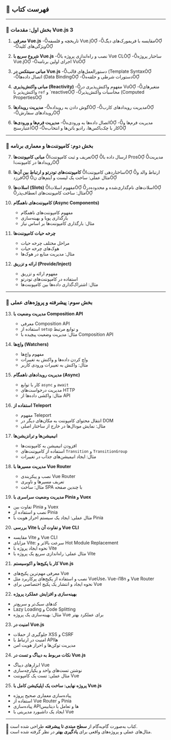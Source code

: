 

## **📖 فهرست کتاب**  
---

### **🔵 بخش اول: مقدمات Vue.js 3**

1. **معرفی Vue.js**
   -تاریخچه و فلسفه Vue.j
   -مقایسه با فریمورک‌های دیگ
   -ویژگی‌های کلید

2. **شروع سریع با Vue.js**
   -نصب و راه‌اندازی پروژه با Vue CL
   -ساختار پروژه Vue.j
   -اجرای اولین برنامه Vu

3. **مبانی سینتکس در Vue.js**
   -دستورالعمل‌های قالب (Template Syntax
   -اتصال داده‌ها (Data Binding
   -دستورات شرطی و حلقه‌ه

4. **مبانی واکنش‌پذیری (Reactivity)**
   -مفهوم واکنش‌پذیری در Vu
   -متغیرهای واکنش‌پذیر با `ref` و `reactive
   -محاسبات واکنش‌پذیر (Computed Properties

5. **مدیریت رویدادها**
   -گوش دادن به رویداده
   -مدیریت رویدادهای کارب
   -رویدادهای سفارش

6. **مدیریت فرم‌ها و ورودی‌ها**
   -اتصال داده‌ها به ورودی‌ه
   -مدیریت فرم‌ها و اعتبارسنج
   -کار با چک‌باکس‌ها، رادیو باتن‌ها و انتخاب‌ه

---

### **🔵 بخش دوم: کامپوننت‌ها و معماری برنامه**

7. **مبانی کامپوننت‌ها**
    تعریف و ثبت کامپوننت‌ا
    ارسال داده با Pros
    مدیریت رویدادها در کامپوننت‌ا

8. **کامپوننت‌های تودرتو و ارتباط بین آن‌ها**
    ساختاردهی کامپوننت‌ا
    ارتباط والد و فرزد
    مثال عملی: ساخت یک لیست و آیتم‌های ن

9. **اسلات‌ها (Slots)**
    مفهوم اسلات‌ا
    اسلات‌های نام‌گذاری‌شده و محدوده‌در
    مثال: ساخت کامپوننت‌های انعطاف‌پذر

10. **کامپوننت‌های ناهمگام (Async Components)**
    - مفهوم کامپوننت‌های ناهمگام
    - بارگذاری پویا و بهینه‌سازی
    - مثال: بارگذاری کامپوننت‌ها بر اساس نیاز

11. **چرخه حیات کامپوننت‌ها**
    - مراحل مختلف چرخه حیات
    - هوک‌های چرخه حیات
    - مثال: مدیریت منابع در هوک‌ها

12. **ارائه و تزریق (Provide/Inject)**
    - مفهوم ارائه و تزریق
    - استفاده در کامپوننت‌های تودرتو
    - مثال: اشتراک‌گذاری داده‌ها بین کامپوننت‌ها

---

### **🔵 بخش سوم: پیشرفته و پروژه‌های عملی**

13. **مدیریت وضعیت با Composition API**
    - معرفی Composition API
    - استفاده از `setup` و توابع مرتبط
    - مثال: مدیریت وضعیت پیچیده با Composition API

14. **واچ‌ها (Watchers)**
    - مفهوم واچ‌ها
    - واچ کردن داده‌ها و واکنش به تغییرات
    - مثال: واکنش به تغییرات ورودی کاربر

15. **مدیریت رویدادهای ناهمگام (Async)**
    - کار با توابع `async` و `await`
    - مدیریت درخواست‌های HTTP
    - مثال: واکشی داده‌ها از API

16. **استفاده از Teleport**
    - مفهوم Teleport
    - انتقال محتوای کامپوننت به مکان‌های دیگر در DOM
    - مثال: نمایش مودال‌ها در خارج از ساختار اصلی

17. **انیمیشن‌ها و ترانزیشن‌ها**
    - افزودن انیمیشن به کامپوننت‌ها
    - استفاده از کامپوننت‌های `Transition` و `TransitionGroup`
    - مثال: ایجاد انیمیشن‌های جذاب در تغییرات

18. **مدیریت مسیرها با Vue Router**
    - نصب و پیکربندی Vue Router
    - تعریف مسیرها و ناوبری
    - مثال: ساخت SPA با چندین صفحه

19. **مدیریت وضعیت سراسری با Pinia و Vuex**  
   - تفاوت بین Pinia و Vuex  
   - نصب و استفاده از Pinia  
   - مثال عملی: ایجاد یک سیستم احراز هویت با Pinia  

20. **بررسی Vite و تفاوت آن با Vue CLI**  
   - مقایسه Vite و Vue CLI  
   - مزایای Vite: سرعت بالاتر و Hot Module Replacement  
   - نحوه ایجاد پروژه با Vite  
   - مثال عملی: راه‌اندازی سریع یک پروژه با Vite  

21. **کار با پکیج‌ها و اکوسیستم Vue.js**  
   - معرفی مهم‌ترین پکیج‌های Vue  
   - نصب و استفاده از پکیج‌های پرکاربرد مثل VueUse، Vue-i18n و Vue Router  
   - نحوه ایجاد و انتشار یک پکیج اختصاصی برای Vue  

22. **بهینه‌سازی و افزایش عملکرد پروژه**  
   - کدهای سبک‌تر و سریع‌تر  
   - Lazy Loading و Code Splitting  
   - مثال: بهینه‌سازی یک پروژه Vue برای عملکرد بهتر  

23. **امنیت در Vue.js**  
   - جلوگیری از حملات XSS و CSRF  
   - امنیت در ارتباط با API‌ها  
   - مدیریت توکن‌ها و احراز هویت امن  

24. **نکات مربوط به دیباگ و تست در Vue.js**  
   - ابزارهای دیباگ Vue  
   - نوشتن تست‌های واحد و یکپارچه‌سازی  
   - مثال عملی: تست یک کامپوننت Vue  

25. **پروژه نهایی: ساخت یک اپلیکیشن کامل با Vue.js**  
   - پیاده‌سازی معماری صحیح پروژه  
   - استفاده از Vue Router و Pinia  
   - پیاده‌سازی APIها و تعامل با دیتابیس  
   - ایجاد یک داشبورد مدیریتی با Vue  

---

🔹 کتاب به‌صورت گام‌به‌گام از **سطح مبتدی تا پیشرفته** طراحی شده است.  
🔹 مثال‌های عملی و پروژه‌های واقعی برای **یادگیری بهتر** در نظر گرفته شده است.  

